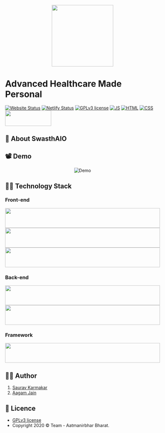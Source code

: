<p align="center">
  <img src="https://github.com/thesauravkarmakar/SwasthAIO/blob/master/static/img/logo.png" width="200" height="200"/>
  <h1>Advanced Healthcare Made Personal</h1>
</p>

[![Website Status](https://img.shields.io/website-up-down-green-red/http/shields.io.svg)](http://shields.io/)
[![Netlify Status](https://api.netlify.com/api/v1/badges/c5bd26d3-251c-474f-a80d-ff2e304f8220/deploy-status)](https://app.netlify.com/sites/swasthaio/deploys)
[![GPLv3 license](https://img.shields.io/badge/License-GPLv3-blue.svg)](http://perso.crans.org/besson/LICENSE.html)
[![JS](https://forthebadge.com/images/badges/made-with-javascript.svg)](https://forthebadge.com)
[![HTML](https://forthebadge.com/images/badges/uses-html.svg)](https://forthebadge.com)
[![CSS](https://forthebadge.com/images/badges/uses-css.svg)](https://forthebadge.com)
<img src="https://hackgujarat.com/assets/img/Logo2-01.png" width="150" height="50"/>

#### 

## :seedling: About SwasthAIO

## :film_projector: Demo
<p align="center">
<img src="" alt="Demo">
</p>

## :man_technologist: Technology Stack

### Front-end 
<p float="left">
     <img src="https://cdn.worldvectorlogo.com/logos/html5.svg" width="64" height="64" style="width:100%">
    <img src="https://cdn.worldvectorlogo.com/logos/css3.svg"  width="64" height="64" style="width:100%">
    <img src="https://cdn.worldvectorlogo.com/logos/javascript.svg"  width="64" height="64" style="width:100%">
</p>

### Back-end
<p float="left">
    <img src="https://cdn.worldvectorlogo.com/logos/nodejs-1.svg" width="64" height="64" style="width:100%">
    <img src="https://cdn.worldvectorlogo.com/logos/firebase-1.svg" width="64" height="64" style="width:100%">
</p>


### Framework 
<p float="left">
    <img src="https://cdn.worldvectorlogo.com/logos/bootstrap-4.svg" width="64" height="64" style="width:100%">
</p>


## :man_in_tuxedo: Author
1. [Saurav Karmakar](https://www.linkedin.com/in/sauravkarmakar/)
2. [Aagam Jain](https://www.linkedin.com/in/aagam-jain-b5760619a/)
## :page_with_curl: Licence 

- [GPLv3 license](https://github.com/thesauravkarmakar/SwasthAIO/blob/master/LICENSE) 
- Copyright 2020 :copyright: Team - Aatmanirbhar Bharat.
